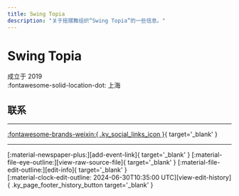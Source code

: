```yaml
---
title: Swing Topia
description: "关于摇摆舞组织“Swing Topia”的一些信息。"
---
```


# Swing Topia

成立于 2019  
:fontawesome-solid-location-dot: 上海  


## 联系


---

 [:fontawesome-brands-weixin:{ .ky_social_links_icon }](# "SwingTopia"){ target='_blank' }

---

<div class="ky_page_footer" markdown>
<div class="ky_page_footer_trailing" markdown="span">
[:material-newspaper-plus:][add-event-link]{ target='_blank' }
[:material-file-eye-outline:][view-raw-source-file]{ target='_blank' }
[:material-file-edit-outline:][edit-info]{ target='_blank' }
</div>
<div class="ky_page_footer_leading" markdown="span">
[:material-clock-edit-outline: 2024-06-30T10:35:00 UTC][view-edit-history]{ .ky_page_footer_history_button target='_blank' }
</div>
</div>

[add-event-link]: https://github.com/swingdance/events/issues/new?assignees=&labels=add+event&projects=&template=02-add_entity.yml&title=%5Bcn%5D%20%3CName%3E&region=cn&province=Shanghai&city=Shanghai&org_id=swing-topia "添加活动"
[view-raw-source-file]: https://github.com/swingdance/orgs/blob/main/cn/swing-topia.json "查看原始源文件"
[edit-info]: https://github.com/swingdance/orgs/issues/new?assignees=&labels=update+org&projects=&template=03-update_entity.yml&title=%5Bcn%5D%20Swing%20Topia&region=cn&id=swing-topia&name=Swing%20Topia "编辑信息"

[view-edit-history]: https://github.com/swingdance/orgs/commits/main/cn/swing-topia.json "查看编辑历史"
